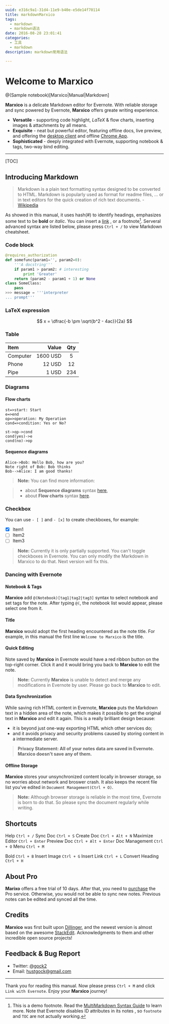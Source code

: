 ```yaml
---
uuid: e316c9a1-31d4-11e9-b40e-e5de14f70114
title: markdownMarxico
tags:
  - markdown
  - markdown语法
date: 2016-08-28 23:01:41
categories: 
  - 工具  
  - markdown
description: markdown常用语法

---
```

# Welcome to Marxico

@(Sample notebook)[Marxico|Manual|Markdown]

**Marxico** is a delicate Markdown editor for Evernote. With reliable storage and sync powered by Evernote, **Marxico** offers greate writing experience. 

- **Versatile** - supporting code highlight, *LaTeX* & flow charts,  inserting images & attachments by all means.
- **Exquisite** -  neat but powerful editor, featuring offline docs, live preview, and offering the [desktop client][1] and offline [Chrome App][2].
- **Sophisticated** - deeply integrated with Evernote, supporting notebook & tags, two-way bind editing.   

----------

[TOC]

## Introducing Markdown

> Markdown is a plain text formatting syntax designed to be converted to HTML. Markdown is popularly used as format for readme files, ... or in text editors for the quick creation of rich text documents.  - [Wikipedia](http://en.wikipedia.org/wiki/Markdown)

As showed in this manual, it uses hash(#) to identify headings, emphasizes some text to be **bold** or *italic*. You can insert a [link](http://www.example.com) , or a footnote[^demo]. Serveral advanced syntax are listed below, please press `Ctrl + /` to view Markdown cheatsheet.

### Code block
``` python
@requires_authorization
def somefunc(param1='', param2=0):
    '''A docstring'''
    if param1 > param2: # interesting
        print 'Greater'
    return (param2 - param1 + 1) or None
class SomeClass:
    pass
>>> message = '''interpreter
... prompt'''
```

### LaTeX expression
$$	x = \dfrac{-b \pm \sqrt{b^2 - 4ac}}{2a} $$

### Table
| Item      |    Value | Qty  |
| :-------- | --------:| :--: |
| Computer  | 1600 USD |  5   |
| Phone     |   12 USD |  12  |
| Pipe      |    1 USD | 234  |

### Diagrams
#### Flow charts
```flow
st=>start: Start
e=>end
op=>operation: My Operation
cond=>condition: Yes or No?

st->op->cond
cond(yes)->e
cond(no)->op
```
#### Sequence diagrams 
```sequence
Alice->Bob: Hello Bob, how are you?
Note right of Bob: Bob thinks
Bob-->Alice: I am good thanks!
```

> **Note:** You can find more information:

> - about **Sequence diagrams** syntax [here][3],
> - about **Flow charts** syntax [here][4].

### Checkbox
You can use `- [ ]` and `- [x]` to create checkboxes, for example:

- [x] Item1
- [ ] Item2
- [ ] Item3

> **Note:** Currently it is only partially supported. You can't toggle checkboxes in Evernote. You can only modify the Markdown in Marxico to do that. Next version will fix this.  


### Dancing with Evernote

#### Notebook & Tags
**Marxico** add `@(Notebook)[tag1|tag2|tag3]` syntax to select notebook and set tags for the note. After typing `@(`, the notebook list would appear, please select one from it.  

#### Title
**Marxico** would adopt the first heading encountered as the note title. For example, in this manual the first line `Welcome to Marxico` is the title.

#### Quick Editing
Note saved by **Marxico** in Evernote would have a red ribbon button on the top-right corner. Click it and it would bring you back to **Marxico** to edit the note. 

> **Note:** Currently **Marxico** is unable to detect and merge any modifications in Evernote by user. Please go back to **Marxico** to edit.

#### Data Synchronization
While saving rich HTML content in Evernote, **Marxico** puts the Markdown text in a hidden area of the note, which makes it possible to get the original text in **Marxico** and edit it again. This is a really brilliant design because:

- it is beyond just one-way exporting HTML which other services do;
- and it avoids privacy and security problems caused by storing content in a intermediate server. 

> **Privacy Statement: All of your notes data are saved in Evernote. Marxico doesn't save any of them.** 

#### Offline Storage
**Marxico** stores your unsynchronized content locally in browser storage, so no worries about network and broswer crash. It also keeps the recent file list you've edited in `Document Management(Ctrl + O)`.

> **Note:** Although browser storage is reliable in the most time, Evernote is born to do that. So please sync the document regularly while writing.

## Shortcuts
Help    `Ctrl + /`
Sync Doc    `Ctrl + S`
Create Doc    `Ctrl + Alt + N`
Maximize Editor    `Ctrl + Enter`
Preview Doc `Ctrl + Alt + Enter`
Doc Management    `Ctrl + O`
Menu    `Ctrl + M`

Bold    `Ctrl + B`
Insert Image    `Ctrl + G`
Insert Link    `Ctrl + L`
Convert Heading    `Ctrl + H`

## About Pro
**Marixo** offers a free trial of 10 days. After that, you need to [purchase](http://marxi.co/purchase.html) the Pro service. Otherwise, you would not be able to sync new notes. Previous notes can be edited and synced all the time.

## Credits
**Marxico** was first built upon [Dillinger][5], and the newest version is almost based on the awesome [StackEdit][6]. Acknowledgments to them and other incredible open source projects!

## Feedback & Bug Report
- Twitter: [@gock2][7]
- Email: <hustgock@gmail.com>

----------
Thank you for reading this manual. Now please press `Ctrl + M` and click `Link with Evernote`. Enjoy your **Marxico** journey!


[^demo]: This is a demo footnote. Read the [MultiMarkdown Syntax Guide](https://github.com/fletcher/MultiMarkdown/wiki/MultiMarkdown-Syntax-Guide#footnotes) to learn more. Note that Evernote disables ID attributes in its notes , so `footnote` and `TOC` are not actually working. 

  [1]: http://marxi.co/client_en
  [2]: https://chrome.google.com/webstore/detail/kidnkfckhbdkfgbicccmdggmpgogehop
  [3]: http://bramp.github.io/js-sequence-diagrams/
  [4]: http://adrai.github.io/flowchart.js/
  [5]: http://dillinger.io
  [6]: http://stackedit.io
  [7]: https://twitter.com/gock2
